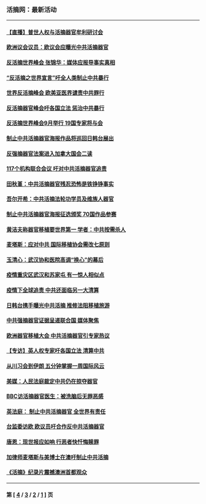 ### 活摘网：最新活动
---
#### [【直播】普世人权与活摘器官牟利研讨会](../../pages/nf5883/n13425146.md?03220430) 
#### [欧洲议会议员：欧议会应曝光中共活摘器官](../../pages/nf5883/n13336571.md?03220430) 
#### [反活摘世界峰会 张锦华：媒体应报导事实真相](../../pages/nf5883/n13278502.md?03220430) 
#### [“反活摘之世界宣言”吁全人类制止中共暴行](../../pages/nf5883/n13259730.md?03220430) 
#### [世界反活摘峰会 欧美亚医界谴责中共罪行](../../pages/nf5883/n13253550.md?03220430) 
#### [反活摘器官峰会吁各国立法 惩治中共暴行](../../pages/nf5883/n13245052.md?03220430) 
#### [反活摘世界峰会9月举行 19国专家将与会](../../pages/nf5883/n13201492.md?03220430) 
#### [制止中共活摘器官海报作品将巡回日韩台展出](../../pages/nf5883/n13177791.md?03220430) 
#### [反强摘器官法案进入加拿大国会二读](../../pages/nf5883/n13033450.md?03220430) 
#### [117个机构联合会议 吁对中共活摘器官追责](../../pages/nf5883/n12775087.md?03220430) 
#### [田秋堇：中共活摘器官残忍恐怖是铁铮铮事实](../../pages/nf5883/n12702148.md?03220430) 
#### [吾尔开希：中共活摘法轮功学员及维族人器官](../../pages/nf5883/n12693197.md?03220430) 
#### [制止中共活摘器官海报征选颁奖 70国作品参赛](../../pages/nf5883/n12692050.md?03220430) 
#### [黄洁夫称器官移植要世界第一 学者：中共按需杀人](../../pages/nf5883/n12572329.md?03220430) 
#### [麦塔斯：应对中共 国际移植协会需改七原则](../../pages/nf5883/n12514711.md?03220430) 
#### [玉清心：武汉协和医院高调“换心”的幕后](../../pages/nf5883/n12298730.md?03220430) 
#### [疫情重灾区武汉和苏家屯 有一惊人相似点](../../pages/nf5883/n12150824.md?03220430) 
#### [疫情下全球追责 中共还面临另一大清算](../../pages/nf5883/n12070397.md?03220430) 
#### [日韩台携手曝光中共活摘 推修法阻移植旅游](../../pages/nf5883/n11712046.md?03220430) 
#### [中共强摘器官证据呈递联合国 媒体聚焦](../../pages/nf5883/n11546426.md?03220430) 
#### [欧洲器官移植大会 中共活摘器官引专家热议](../../pages/nf5883/n11539095.md?03220430) 
#### [【专访】英人权专家吁各国立法 清算中共](../../pages/nf5883/n11367315.md?03220430) 
#### [从川习会到伊朗 五分钟掌握一周国际风云](../../pages/nf5883/n11338520.md?03220430) 
#### [美媒：人民法庭裁定中共仍在掠夺器官](../../pages/nf5883/n11334897.md?03220430) 
#### [BBC访活摘器官医生：被洗脑后无罪恶感](../../pages/nf5883/n11335935.md?03220430) 
#### [英法庭： 制止中共活摘器官 全世界有责任](../../pages/nf5883/n11330691.md?03220430) 
#### [台监委访欧 欧议员吁合作反中共活摘器官](../../pages/nf5883/n11109190.md?03220430) 
#### [唐恩：现世报应如响 行恶者快忏悔赎罪](../../pages/nf5883/n11104016.md?03220430) 
#### [加律师麦塔斯与美博士在澳吁制止中共活摘](../../pages/nf5883/n10724764.md?03220430) 
#### [《活摘》纪录片震撼澳洲首都观众](../../pages/nf5883/n10722747.md?03220430) 

---
#### 第 [ [4](./4.md?03220430) / [3](./3.md?03220430) / [2](./2.md?03220430) / [1](./1.md?03220430) ] 页
